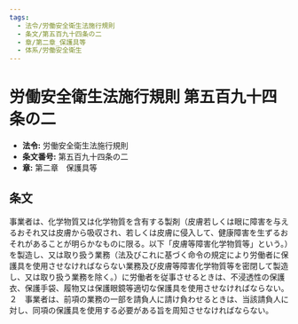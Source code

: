 ```yaml
---
tags:
  - 法令/労働安全衛生法施行規則
  - 条文/第五百九十四条の二
  - 章/第二章_保護具等
  - 体系/労働安全衛生
---
```

# 労働安全衛生法施行規則 第五百九十四条の二

- **法令:** 労働安全衛生法施行規則
- **条文番号:** 第五百九十四条の二
- **章:** 第二章　保護具等

## 条文
事業者は、化学物質又は化学物質を含有する製剤（皮膚若しくは眼に障害を与えるおそれ又は皮膚から吸収され、若しくは皮膚に侵入して、健康障害を生ずるおそれがあることが明らかなものに限る。以下「皮膚等障害化学物質等」という。）を製造し、又は取り扱う業務（法及びこれに基づく命令の規定により労働者に保護具を使用させなければならない業務及び皮膚等障害化学物質等を密閉して製造し、又は取り扱う業務を除く。）に労働者を従事させるときは、不浸透性の保護衣、保護手袋、履物又は保護眼鏡等適切な保護具を使用させなければならない。
２　事業者は、前項の業務の一部を請負人に請け負わせるときは、当該請負人に対し、同項の保護具を使用する必要がある旨を周知させなければならない。

